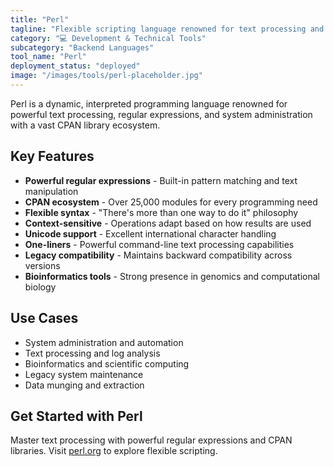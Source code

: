 ```yaml
---
title: "Perl"
tagline: "Flexible scripting language renowned for text processing and system administration"
category: "💻 Development & Technical Tools"
subcategory: "Backend Languages"
tool_name: "Perl"
deployment_status: "deployed"
image: "/images/tools/perl-placeholder.jpg"
---
```

Perl is a dynamic, interpreted programming language renowned for powerful text processing, regular expressions, and system administration with a vast CPAN library ecosystem.

## Key Features

- **Powerful regular expressions** - Built-in pattern matching and text manipulation
- **CPAN ecosystem** - Over 25,000 modules for every programming need
- **Flexible syntax** - "There's more than one way to do it" philosophy
- **Context-sensitive** - Operations adapt based on how results are used
- **Unicode support** - Excellent international character handling
- **One-liners** - Powerful command-line text processing capabilities
- **Legacy compatibility** - Maintains backward compatibility across versions
- **Bioinformatics tools** - Strong presence in genomics and computational biology

## Use Cases

- System administration and automation
- Text processing and log analysis
- Bioinformatics and scientific computing
- Legacy system maintenance
- Data munging and extraction

## Get Started with Perl

Master text processing with powerful regular expressions and CPAN libraries. Visit [perl.org](https://www.perl.org) to explore flexible scripting.